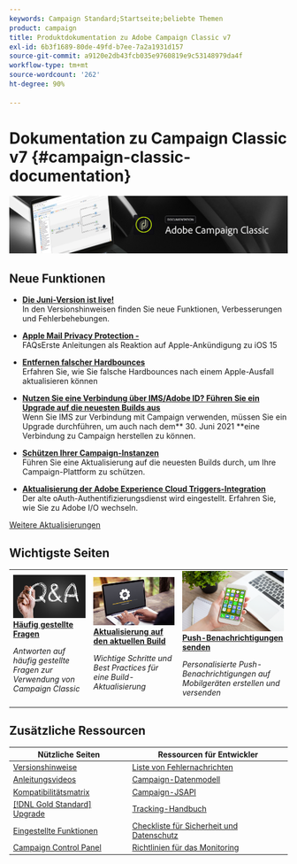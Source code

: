 ```yaml
---
keywords: Campaign Standard;Startseite;beliebte Themen
product: campaign
title: Produktdokumentation zu Adobe Campaign Classic v7
exl-id: 6b3f1689-80de-49fd-b7ee-7a2a1931d157
source-git-commit: a9120e2db43fcb035e9760819e9c53148979da4f
workflow-type: tm+mt
source-wordcount: '262'
ht-degree: 90%

---
```


# Dokumentation zu Campaign Classic v7 {#campaign-classic-documentation}

![](platform/using/assets/do-not-localize/banner_acc_doc.jpg)

## Neue Funktionen

* **[Die Juni-Version ist live!](rn/using/latest-release.md)**<br/> In den Versionshinweisen finden Sie neue Funktionen, Verbesserungen und Fehlerbehebungen.

* **[Apple Mail Privacy Protection - ](https://experienceleague.adobe.com/docs/deliverability-learn/deliverability-best-practice-guide/technotes/apple-mail-privacy-faq.html)**<br/> FAQsErste Anleitungen als Reaktion auf Apple-Ankündigung zu iOS 15

* **[Entfernen falscher Hardbounces](delivery/using/update-bounce-qualification.md)**<br/> Erfahren Sie, wie Sie falsche Hardbounces nach einem Apple-Ausfall aktualisieren können

* **[Nutzen Sie eine Verbindung über IMS/Adobe ID? Führen Sie ein Upgrade auf die neuesten Builds aus](integrations/using/about-adobe-id.md)**<br/> Wenn Sie IMS zur Verbindung mit Campaign verwenden, müssen Sie ein Upgrade durchführen, um auch nach dem** 30. Juni 2021 **eine Verbindung zu Campaign herstellen zu können.

* **[Schützen Ihrer Campaign-Instanzen](technotes/acc-config-updates.md)**<br/> Führen Sie eine Aktualisierung auf die neuesten Builds durch, um Ihre Campaign-Plattform zu schützen.

* **[Aktualisierung der Adobe Experience Cloud Triggers-Integration](integrations/using/configuring-adobe-io.md)**<br/> Der alte oAuth-Authentifizierungsdienst wird eingestellt. Erfahren Sie, wie Sie zu Adobe I/O wechseln.

[Weitere Aktualisierungen](/help/rn/using/documentation-updates.md)

## Wichtigste Seiten

<table style="table-layout:fixed">
<tr>
  <td>
    <a href="platform/using/common-questions.md">
      <img alt="Häufig gestellte Fragen" src="platform/using/assets/FAQ.png"/>
    </a>
    <div>
      <a href="platform/using/common-questions.md">
    <strong>Häufig gestellte Fragen</strong>
    </a>
    </div>
    <p>
    <em>Antworten auf häufig gestellte Fragen zur Verwendung von Campaign Classic</em>
    <p>
  </td>
   <td>
    <a href="production/using/build-upgrade.md">
      <img alt="Build-Aktualisierung" src="platform/using/assets/upgrade.png" />
    </a>
    <div>
      <a href="production/using/build-upgrade.md">
    <strong>Aktualisierung auf den aktuellen Build</strong>
    </a>
    </div>
    <p>
    <em>Wichtige Schritte und Best Practices für eine Build-Aktualisierung</em>
    <p>
  </td>
  <td>
    <a href="delivery/using/create-notifications-ios.md">
       <img alt="Push-Benachrichtigungen " src="platform/using/assets/push.png" />
    </a>
    <div>
       <a href="delivery/using/create-notifications-ios.md">
    <strong>Push-Benachrichtigungen senden</strong>
    </a>
    </div>
    <p>
    <em>Personalisierte Push-Benachrichtigungen auf Mobilgeräten erstellen und versenden</em>
    <p>
  </td>
</tr>
</table>

## Zusätzliche Ressourcen

| Nützliche Seiten | Ressourcen für Entwickler |
|---|---|
| [Versionshinweise](/help/rn/using/latest-release.md) | [Liste von Fehlernachrichten](https://docs.adobe.com/content/help/en/campaign-classic/technicalresources/error_messages/error_codes.html) |
| [Anleitungsvideos](https://experienceleague.adobe.com/docs/campaign-classic-learn/tutorials/overview.html?lang=de) | [Campaign-Datenmodell](configuration/using/about-data-model.md) |
| [Kompatibilitätsmatrix](rn/using/compatibility-matrix.md) | [Campaign-JSAPI](https://docs.adobe.com/content/help/en/campaign-classic/technicalresources/api/p-1.html) |
| [[!DNL Gold Standard] Upgrade](rn/using/gs-overview.md) | [Tracking-Handbuch](https://helpx.adobe.com/de/campaign/kb/acc-tracking.html) |
| [Eingestellte Funktionen](rn/using/deprecated-features.md) | [Checkliste für Sicherheit und Datenschutz](https://helpx.adobe.com/de/campaign/kb/acc-security.html) |
| [Campaign Control Panel](https://experienceleague.adobe.com/docs/control-panel/using/control-panel-home.html?lang=de) | [Richtlinien für das Monitoring](production/using/monitoring-guidelines.md) |
